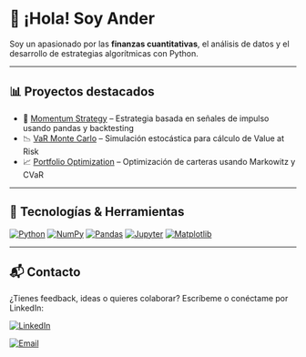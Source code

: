 # 👋 ¡Hola! Soy Ander

Soy un apasionado por las **finanzas cuantitativas**, el análisis de datos y el desarrollo de estrategias algorítmicas con Python.

---

## 📊 Proyectos destacados

- 🚀 [Momentum Strategy](https://github.com/tuusuario/momentum-strategy) – Estrategia basada en señales de impulso usando pandas y backtesting
- 📉 [VaR Monte Carlo](https://github.com/tuusuario/var-monte-carlo) – Simulación estocástica para cálculo de Value at Risk
- 📈 [Portfolio Optimization](https://github.com/tuusuario/portfolio-optimization) – Optimización de carteras usando Markowitz y CVaR

---

## 🧰 Tecnologías & Herramientas

[![Python](https://img.shields.io/badge/Python-3670A0?style=for-the-badge&logo=python)](https://www.python.org/)
[![NumPy](https://img.shields.io/badge/NumPy-013243?style=for-the-badge&logo=numpy)](https://numpy.org/)
[![Pandas](https://img.shields.io/badge/Pandas-150458?style=for-the-badge&logo=pandas)](https://pandas.pydata.org/)
[![Jupyter](https://img.shields.io/badge/Jupyter-F37626?style=for-the-badge&logo=jupyter)](https://jupyter.org/)
[![Matplotlib](https://img.shields.io/badge/Matplotlib-202020?style=for-the-badge&logo=matplotlib)](https://matplotlib.org/)

---

## 📬 Contacto
¿Tienes feedback, ideas o quieres colaborar? Escríbeme o conéctame por LinkedIn:

[![LinkedIn](https://img.shields.io/badge/LinkedIn-blue?style=for-the-badge&logo=linkedin)](https://www.linkedin.com/in/andersanchezmaudo)

[![Email](https://img.shields.io/badge/Email-grey?style=for-the-badge&logo=gmail)](mailto:sanchezmaudo@gmail.com)
